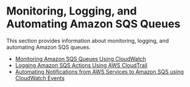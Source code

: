 # Monitoring, Logging, and Automating Amazon SQS Queues<a name="sqs-monitoring-logging"></a>

This section provides information about monitoring, logging, and automating Amazon SQS queues\.


+ [Monitoring Amazon SQS Queues Using CloudWatch](sqs-monitoring-using-cloudwatch.md)
+ [Logging Amazon SQS Actions Using AWS CloudTrail](logging-using-cloudtrail.md)
+ [Automating Notifications from AWS Services to Amazon SQS using CloudWatch Events](sqs-automating-using-cloudwatch-events.md)